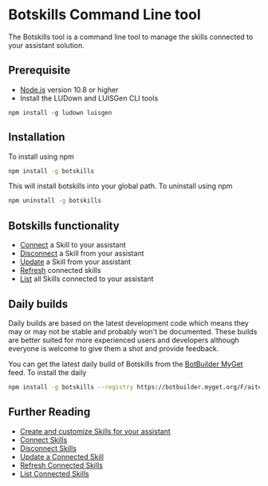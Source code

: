 # Botskills Command Line tool
The Botskills tool is a command line tool to manage the skills connected to your assistant solution.

## Prerequisite
- [Node.js](https://nodejs.org/) version 10.8 or higher
- Install the LUDown and LUISGen CLI tools

```shell
npm install -g ludown luisgen
```

## Installation
To install using npm
```bash
npm install -g botskills
```
This will install botskills into your global path.
To uninstall using npm
```bash
npm uninstall -g botskills
```

## Botskills functionality
- [Connect](./docs/connect-disconnect.md#connect-a-skill-to-your-assistant) a Skill to your assistant
- [Disconnect](./docs/connect-disconnect.md#disconnect-a-skill-to-your-assistant) a Skill from your assistant
- [Update](./docs/update.md) a Skill from your assistant 
- [Refresh](./docs/refresh.md) connected skills
- [List](./docs/list.md) all Skills connected to your assistant

## Daily builds
Daily builds are based on the latest development code which means they may or may not be stable and probably won't be documented. These builds are better suited for more experienced users and developers although everyone is welcome to give them a shot and provide feedback.

You can get the latest daily build of Botskills from the [BotBuilder MyGet]() feed. To install the daily
```bash
npm install -g botskills --registry https://botbuilder.myget.org/F/aitemplates/npm/
```

## Further Reading
- [Create and customize Skills for your assistant](../../docs/tutorials/typescript/skill.md)
- [Connect Skills](../../docs/howto/skills/botskills.md#Connect-Skills)
- [Disconnect Skills](../../docs/howto/skills/botskills.md#Disconnect-Skills)
- [Update a Connected Skill](../../docs/howto/skills/botskills.md#Update-a-Connected-Skill)
- [Refresh Connected Skills](../../docs/howto/skills/botskills.md#Refresh-Connected-Skills)
- [List Connected Skills](../../docs/howto/skills/botskills.md#List-Connected-Skills)
 
